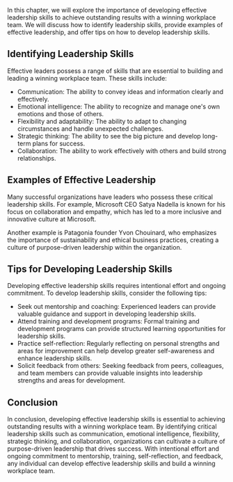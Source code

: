 
In this chapter, we will explore the importance of developing effective leadership skills to achieve outstanding results with a winning workplace team. We will discuss how to identify leadership skills, provide examples of effective leadership, and offer tips on how to develop leadership skills.

Identifying Leadership Skills
-----------------------------

Effective leaders possess a range of skills that are essential to building and leading a winning workplace team. These skills include:

* Communication: The ability to convey ideas and information clearly and effectively.
* Emotional intelligence: The ability to recognize and manage one's own emotions and those of others.
* Flexibility and adaptability: The ability to adapt to changing circumstances and handle unexpected challenges.
* Strategic thinking: The ability to see the big picture and develop long-term plans for success.
* Collaboration: The ability to work effectively with others and build strong relationships.

Examples of Effective Leadership
--------------------------------

Many successful organizations have leaders who possess these critical leadership skills. For example, Microsoft CEO Satya Nadella is known for his focus on collaboration and empathy, which has led to a more inclusive and innovative culture at Microsoft.

Another example is Patagonia founder Yvon Chouinard, who emphasizes the importance of sustainability and ethical business practices, creating a culture of purpose-driven leadership within the organization.

Tips for Developing Leadership Skills
-------------------------------------

Developing effective leadership skills requires intentional effort and ongoing commitment. To develop leadership skills, consider the following tips:

* Seek out mentorship and coaching: Experienced leaders can provide valuable guidance and support in developing leadership skills.
* Attend training and development programs: Formal training and development programs can provide structured learning opportunities for leadership skills.
* Practice self-reflection: Regularly reflecting on personal strengths and areas for improvement can help develop greater self-awareness and enhance leadership skills.
* Solicit feedback from others: Seeking feedback from peers, colleagues, and team members can provide valuable insights into leadership strengths and areas for development.

Conclusion
----------

In conclusion, developing effective leadership skills is essential to achieving outstanding results with a winning workplace team. By identifying critical leadership skills such as communication, emotional intelligence, flexibility, strategic thinking, and collaboration, organizations can cultivate a culture of purpose-driven leadership that drives success. With intentional effort and ongoing commitment to mentorship, training, self-reflection, and feedback, any individual can develop effective leadership skills and build a winning workplace team.
